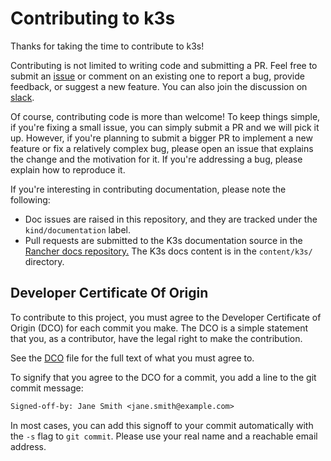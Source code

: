 # Contributing to k3s #

Thanks for taking the time to contribute to k3s!

Contributing is not limited to writing code and submitting a PR. Feel free to submit an [issue](https://github.com/rancher/k3s/issues/new/choose) or comment on an existing one to report a bug, provide feedback, or suggest a new feature. You can also join the discussion on [slack](https://slack.rancher.io/).

Of course, contributing code is more than welcome! To keep things simple, if you're fixing a small issue, you can simply submit a PR and we will pick it up. However, if you're planning to submit a bigger PR to implement a new feature or fix a relatively complex bug, please open an issue that explains the change and the motivation for it. If you're addressing a bug, please explain how to reproduce it.

If you're interesting in contributing documentation, please note the following:
- Doc issues are raised in this repository, and they are tracked under the `kind/documentation` label.
- Pull requests are submitted to the K3s documentation source in the [Rancher docs repository.](https://github.com/rancher/docs/) The K3s docs content is in the `content/k3s/` directory.

## Developer Certificate Of Origin ##

To contribute to this project, you must agree to the Developer Certificate of Origin (DCO) for each commit you make. The DCO is a simple statement that you, as a contributor, have the legal right to make the contribution.

See the [DCO](DCO) file for the full text of what you must agree to.

To signify that you agree to the DCO for a commit, you add a line to the git
commit message:

```txt
Signed-off-by: Jane Smith <jane.smith@example.com>
```

In most cases, you can add this signoff to your commit automatically with the
`-s` flag to `git commit`. Please use your real name and a reachable email address.
